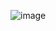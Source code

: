 ![image](https://user-images.githubusercontent.com/81298446/114995361-5c53c980-9ebb-11eb-8643-354b2f3cbdd0.png)

